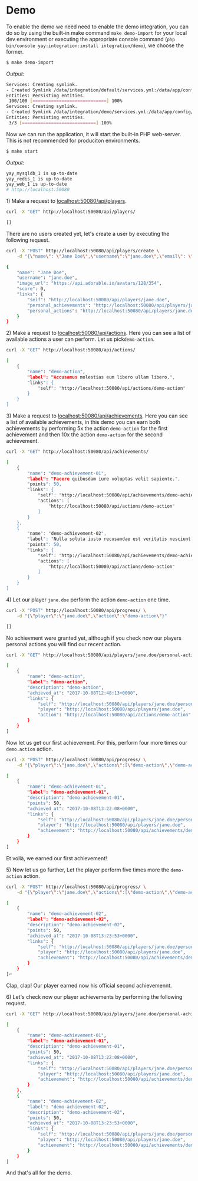 # Demo #

To enable the demo we need need to enable the demo integration, you can do so by using the built-in make command `make demo-import` for your local dev environment or executing the appropriate console command (`php bin/console yay:integration:install integration/demo`), we choose the former.

```bash
$ make demo-import
```
_Output:_

```bash
Services: Creating symlink.
- Created Symlink /data/integration/default/services.yml:/data/app/config/services/integration.default.yml.
Entities: Persisting entities.
 100/100 [============================] 100%
Services: Creating symlink.
- Created Symlink /data/integration/demo/services.yml:/data/app/config/services/integration.demo.yml.
Entities: Persisting entities.
 3/3 [============================] 100%
```

Now we can run the application, it will start the built-in PHP web-server. This is not recommended for produciton environments.
```bash
$ make start
```
_Output:_
```bash
yay_mysqldb_1 is up-to-date
yay_redis_1 is up-to-date
yay_web_1 is up-to-date
# http://localhost:50080
```

1\) Make a request to [localhost:50080/api/players](http://localhost:50080/api/players).
```bash
curl -X "GET" http://localhost:50080/api/players/

[]
```

There are no users created yet, let's create a user by executing the following request.
```bash
curl -X "POST" http://localhost:50080/api/players/create \
    -d "{\"name\": \"Jane Doe\",\"username\":\"jane.doe\",\"email\": \"jane.doe@example.org\",\"image_url\":\"https://api.adorable.io/avatars/128/354\"}"

{
    "name": "Jane Doe",
    "username": "jane.doe",
    "image_url": "https://api.adorable.io/avatars/128/354",
    "score": 0,
    "links": {
        "self": "http://localhost:50080/api/players/jane.doe",
        "personal_achievements": "http://localhost:50080/api/players/jane.doe/personal-achievements",
        "personal_actions": "http://localhost:50080/api/players/jane.doe/personal-actions"
    }
}
```

2\) Make a request to [localhost:50080/api/actions](http://localhost:50080/api/actions). Here you can see a list of available actions a user can perform. Let us pick`demo-action`.
```bash
curl -X "GET" http://localhost:50080/api/actions/

[
    {
        "name": "demo-action",
        "label": "Accusamus molestias eum libero ullam libero.",
        "links": {
            "self": "http://localhost:50080/api/actions/demo-action"
        }
    }
]
```

3\) Make a request to [localhost:50080/api/achievements](http://localhost:50080/api/achievements).
Here you can see a list of available achievements, in this demo you can earn both achievements by
performing 5x the action `demo-action` for the first achievement and then 10x the
action `demo-action` for the second achievement.

```bash
curl -X "GET" http://localhost:50080/api/achievements/

[
    {
        "name": "demo-achievement-01",
        "label": "Facere quibusdam iure voluptas velit sapiente.",
        "points": 50,
        "links": {
            "self": "http://localhost:50080/api/achievements/demo-achievement-01",
            "actions": [
                "http://localhost:50080/api/actions/demo-action"
            ]
        }
    },
    {
        "name": "demo-achievement-02",
        "label": "Nulla soluta iusto recusandae est veritatis nesciunt sequi.",
        "points": 50,
        "links": {
            "self": "http://localhost:50080/api/achievements/demo-achievement-02",
            "actions": [
                "http://localhost:50080/api/actions/demo-action"
            ]
        }
    }
]
```

4\) Let our player `jane.doe` perform the action `demo-action` one time.
```bash
curl -X "POST" http://localhost:50080/api/progress/ \
    -d "{\"player\":\"jane.doe\",\"action\":\"demo-action\"}"

[]
```

No achievment were granted yet, although if you check now our players personal actions you will find our recent action.
```bash
curl -X "GET" http://localhost:50080/api/players/jane.doe/personal-actions

[
    {
        "name": "demo-action",
        "label": "demo-action",
        "description": "demo-action",
        "achieved_at": "2017-10-08T12:48:13+0000",
        "links": {
            "self": "http://localhost:50080/api/players/jane.doe/personal-actions",
            "player": "http://localhost:50080/api/players/jane.doe",
            "action": "http://localhost:50080/api/actions/demo-action"
        }
    }
]
```

Now let us get our first achievement. For this, perform four more times our `demo.action` action.
```bash
curl -X "POST" http://localhost:50080/api/progress/ \
    -d "{\"player\":\"jane.doe\",\"actions\":[\"demo-action\",\"demo-action\",\"demo-action\",\"demo-action\"]}"

[
    {
        "name": "demo-achievement-01",
        "label": "demo-achievement-01",
        "description": "demo-achievement-01",
        "points": 50,
        "achieved_at": "2017-10-08T13:22:08+0000",
        "links": {
            "self": "http://localhost:50080/api/players/jane.doe/personal-achievements",
            "player": "http://localhost:50080/api/players/jane.doe",
            "achievement": "http://localhost:50080/api/achievements/demo-achievement-01"
        }
    }
]
```
Et voilà, we earned our first achievement!

5\) Now let us go further, Let the player perform five times more the `demo-action` action.
```bash
curl -X "POST" http://localhost:50080/api/progress/ \
    -d "{\"player\":\"jane.doe\",\"actions\":[\"demo-action\",\"demo-action\",\"demo-action\",\"demo-action\",\"demo-action\",\"demo-action\"]}"

[
    {
        "name": "demo-achievement-02",
        "label": "demo-achievement-02",
        "description": "demo-achievement-02",
        "points": 50,
        "achieved_at": "2017-10-08T13:23:53+0000",
        "links": {
            "self": "http://localhost:50080/api/players/jane.doe/personal-achievements",
            "player": "http://localhost:50080/api/players/jane.doe",
            "achievement": "http://localhost:50080/api/achievements/demo-achievement-02"
        }
    }
]⏎
```

Clap, clap! Our player earned now his official second achievemennt.


6\) Let's check now our player achievements by performing the following request.
```bash
curl -X "GET" http://localhost:50080/api/players/jane.doe/personal-achievements

[
    {
        "name": "demo-achievement-01",
        "label": "demo-achievement-01",
        "description": "demo-achievement-01",
        "points": 50,
        "achieved_at": "2017-10-08T13:22:08+0000",
        "links": {
            "self": "http://localhost:50080/api/players/jane.doe/personal-achievements",
            "player": "http://localhost:50080/api/players/jane.doe",
            "achievement": "http://localhost:50080/api/achievements/demo-achievement-01"
        }
    },
    {
        "name": "demo-achievement-02",
        "label": "demo-achievement-02",
        "description": "demo-achievement-02",
        "points": 50,
        "achieved_at": "2017-10-08T13:23:53+0000",
        "links": {
            "self": "http://localhost:50080/api/players/jane.doe/personal-achievements",
            "player": "http://localhost:50080/api/players/jane.doe",
            "achievement": "http://localhost:50080/api/achievements/demo-achievement-02"
        }
    }
]
```

And that's all for the demo.
